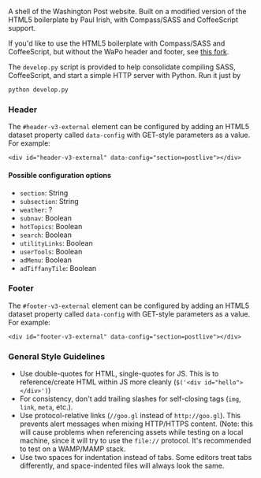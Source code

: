 A shell of the Washington Post website. Built on a modified version of
the HTML5 boilerplate by Paul Irish, with Compass/SASS and CoffeeScript
support.

If you'd like to use the HTML5 boilerplate with Compass/SASS and 
CoffeeScript, but without the WaPo header and footer, see [this fork](https://github.com/bcurry/html5-boilerplate).

The `develop.py` script is provided to help consolidate compiling SASS, CoffeeScript,
 and start a simple HTTP server with Python. Run it just by

    python develop.py

### Header

The `#header-v3-external` element can be configured by adding an HTML5
dataset property called `data-config` with GET-style parameters as a
value. For example:

    <div id="header-v3-external" data-config="section=postlive"></div>

#### Possible configuration options

* `section`: String
* `subsection`: String
* `weather`: ?
* `subnav`: Boolean
* `hotTopics`: Boolean
* `search`: Boolean
* `utilityLinks`: Boolean
* `userTools`: Boolean
* `adMenu`: Boolean
* `adTiffanyTile`: Boolean

### Footer

The `#footer-v3-external` element can be configured by adding an HTML5
dataset property called `data-config` with GET-style parameters as a
value. For example:

    <div id="footer-v3-external" data-config="section=postlive"></div>

### General Style Guidelines

* Use double-quotes for HTML, single-quotes for JS. This is to
  reference/create HTML within JS more cleanly (`$('<div id="hello"></div>')`)
* For consistency, don't add trailing slashes for self-closing tags 
  (`img`, `link`, `meta`, etc.).
* Use protocol-relative links (`//goo.gl` instead of `http://goo.gl`).
  This prevents alert messages when mixing HTTP/HTTPS content. (Note:
  this will cause problems when referencing assets while
  testing on a local machine, since it will try to use the `file://`
  protocol. It's recommended to test on a WAMP/MAMP stack.
* Use two spaces for indentation instead of tabs. Some editors treat
  tabs differently, and space-indented files will always look the same.
